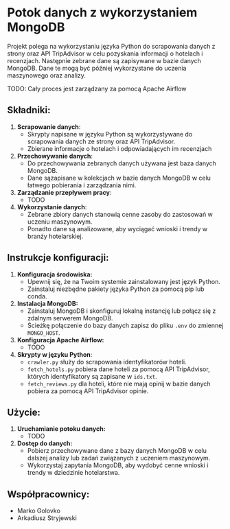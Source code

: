 # Potok danych z wykorzystaniem MongoDB

Projekt polega na wykorzystaniu języka Python do scrapowania danych z strony oraz API TripAdvisor w celu pozyskania informacji o hotelach i recenzjach. Następnie zebrane dane są zapisywane w bazie danych MongoDB. Dane te mogą być później wykorzystane do uczenia maszynowego oraz analizy.

TODO: Cały proces jest zarządzany za pomocą Apache Airflow

## Składniki:

1. **Scrapowanie danych**:
   * Skrypty napisane w języku Python są wykorzystywane do scrapowania danych ze strony oraz API TripAdvisor.
   * Zbierane informacje o hotelach i odpowiadających im recenzjach
2. **Przechowywanie danych**:
   * Do przechowywania zebranych danych używana jest baza danych MongoDB.
   * Dane sązapisane w kolekcjach w bazie danych MongoDB w celu łatwego pobierania i zarządzania nimi.
3. **Zarządzanie przepływem pracy**:
   * TODO
4. **Wykorzystanie danych**:
   * Zebrane zbiory danych stanowią cenne zasoby do zastosowań w uczeniu maszynowym.
   * Ponadto dane są analizowane, aby wyciągać wnioski i trendy w branży hotelarskiej.

## Instrukcje konfiguracji:

1. **Konfiguracja środowiska:**
   * Upewnij się, że na Twoim systemie zainstalowany jest język Python.
   * Zainstaluj niezbędne pakiety języka Python za pomocą pip lub conda.
2. **Instalacja MongoDB:**
   * Zainstaluj MongoDB i skonfiguruj lokalną instancję lub połącz się z zdalnym serwerem MongoDB.
   * Ścieżkę połączenie do bazy danych zapisz do pliku `.env` do zmiennej `MONGO_HOST`.
3. **Konfiguracja Apache Airflow:**
   * TODO
4. **Skrypty w języku Python**:
   * `crawler.py` służy do scrapowania identyfikatorów hoteli.
   * `fetch_hotels.py` pobiera dane hoteli za pomocą API TripAdvisor, których identyfikatory są zapisane w `ids.txt`.
   * `fetch_reviews.py` dla hoteli, które nie mają opinij w bazie danych pobiera za pomocą API TripAdvisor opinie.

## Użycie:

1. **Uruchamianie potoku danych:**
   * TODO
2. **Dostęp do danych:**
   * Pobierz przechowywane dane z bazy danych MongoDB w celu dalszej analizy lub zadań związanych z uczeniem maszynowym.
   * Wykorzystaj zapytania MongoDB, aby wydobyć cenne wnioski i trendy w dziedzinie hotelarstwa.

## Współpracownicy:
 
 * Marko Golovko
 * Arkadiusz Stryjewski


